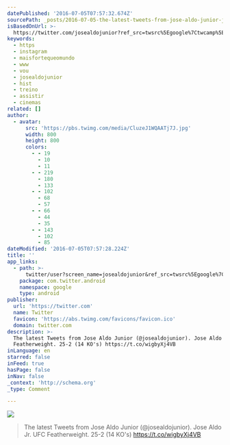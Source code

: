 ```yaml
---
datePublished: '2016-07-05T07:57:32.674Z'
sourcePath: _posts/2016-07-05-the-latest-tweets-from-jose-aldo-junior-josealdojunior-j.md
isBasedOnUrl: >-
  https://twitter.com/josealdojunior?ref_src=twsrc%5Egoogle%7Ctwcamp%5Eserp%7Ctwgr%5Eauthor
keywords:
  - https
  - instagram
  - maisfortequeomundo
  - www
  - vou
  - josealdojunior
  - hist
  - treino
  - assistir
  - cinemas
related: []
author:
  - avatar:
      src: 'https://pbs.twimg.com/media/CluzeJ1WQAATj7J.jpg'
      width: 800
      height: 800
      colors:
        - - 19
          - 10
          - 11
        - - 219
          - 180
          - 133
        - - 102
          - 68
          - 57
        - - 66
          - 44
          - 35
        - - 143
          - 102
          - 85
dateModified: '2016-07-05T07:57:28.224Z'
title: ''
app_links:
  - path: >-
      twitter/user?screen_name=josealdojunior&ref_src=twsrc%5Egoogle%7Ctwcamp%5Eandroidseo%7Ctwgr%5Eprofile
    package: com.twitter.android
    namespace: google
    type: android
publisher:
  url: 'https://twitter.com'
  name: Twitter
  favicon: 'https://abs.twimg.com/favicons/favicon.ico'
  domain: twitter.com
description: >-
  The latest Tweets from Jose Aldo Junior (@josealdojunior). Jose Aldo Jr. UFC
  Featherweight. 25-2 (14 KO's) https://t.co/wigbyXj4VB
inLanguage: en
starred: false
inFeed: true
hasPage: false
inNav: false
_context: 'http://schema.org'
_type: Comment

---
```

![](https://the-grid-user-content.s3-us-west-2.amazonaws.com/f9e082a6-5d74-4132-8917-03ff5bee60fd.jpg)

> The latest Tweets from Jose Aldo Junior (@josealdojunior). Jose Aldo Jr. UFC Featherweight. 25-2 (14 KO's) https://t.co/wigbyXj4VB